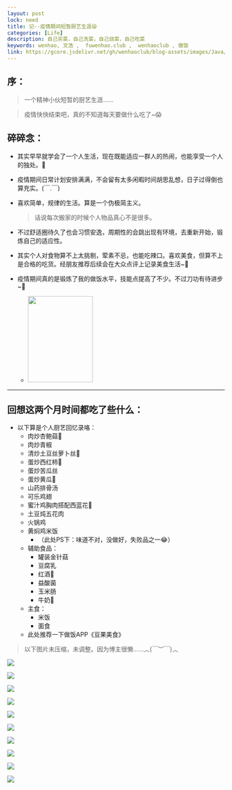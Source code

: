 ```yaml
---
layout: post
lock: need
title: 记--疫情期间短暂厨艺生涯😪
categories: [Life]
description: 自己买菜，自己洗菜，自己烧菜，自己吃菜
keywords: wenhao, 文浩 ,  fuwenhao.club ,  wenhaoclub , 做饭
link: https://gcore.jsdelivr.net/gh/wenhaoclub/blog-assets/images/Java/JVM/head2.jpg
---
```



## 序：
> 一个精神小伙短暂的厨艺生涯……

> 疫情快快结束吧，真的不知道每天要做什么吃了~😱

## 碎碎念：

- 其实早早就学会了一个人生活，现在既能适应一群人的热闹，也能享受一个人的独处。🤞 

- 疫情期间日常计划安排满满，不会留有太多闲暇时间胡思乱想，日子过得倒也算充实。(￣.￣)

- 喜欢简单，规律的生活。算是一个伪极简主义。
	> 话说每次搬家的时候个人物品真心不是很多。

- 不过舒适圈待久了也会习惯安逸，周期性的会跳出现有环境，去重新开始，锻炼自己的适应性。

- 其实个人对食物算不上太挑剔，荤素不忌，也能吃辣口。喜欢美食，但算不上是合格的吃货。经朋友推荐后续会在大众点评上记录美食生活~🤗

-  疫情期间真的是锻炼了我的做饭水平，技能点提高了不少。不过刀功有待进步~🤔
	- <img src="https://gcore.jsdelivr.net/gh/wenhaoclub/blog-assets/images/Life/food/gaoxiao01.png" width="150" height="200">

---

## 回想这两个月时间都吃了些什么：
- 以下算是个人厨艺回忆录咯：
	-  肉炒杏鲍菇🍄
	-  肉炒青椒
	-  清炒土豆丝萝卜丝🥔
	-  蛋炒西红柿🍅
	-  蛋炒苦瓜丝
	-  蛋炒黄瓜🥒
	-  山药排骨汤
	-  可乐鸡翅
	-  蜜汁鸡胸肉搭配西蓝花🥦
	-  土豆炖五花肉
	-  火锅鸡
	-  黄焖鸡米饭
		-  （此处PS下：味道不对，没做好，失败品之一😂）
	-  辅助食品：
		-  罐装金针菇
		-  豆腐乳
		-  红酒🍷
		-  益酸菌
		-  玉米肠
		-  牛奶🥛
	-  主食：
		-  米饭
		-  面食
	-  此处推荐一下做饭APP《豆果美食》

> 以下图片未压缩，未调整。因为博主很懒……︿(￣︶￣)︿

![](https://gcore.jsdelivr.net/gh/wenhaoclub/blog-assets/images/Life/food/IMG_0262.JPG)

![](https://gcore.jsdelivr.net/gh/wenhaoclub/blog-assets/images/Life/food/IMG_0474.JPG)

![](https://gcore.jsdelivr.net/gh/wenhaoclub/blog-assets/images/Life/food/IMG_0758.JPG)

![](https://gcore.jsdelivr.net/gh/wenhaoclub/blog-assets/images/Life/food/IMG_1457.JPG)

![](https://gcore.jsdelivr.net/gh/wenhaoclub/blog-assets/images/Life/food/IMG_4856.JPG)

![](https://gcore.jsdelivr.net/gh/wenhaoclub/blog-assets/images/Life/food/IMG_6076.JPG)

![](https://gcore.jsdelivr.net/gh/wenhaoclub/blog-assets/images/Life/food/IMG_7554.JPG)

![](https://gcore.jsdelivr.net/gh/wenhaoclub/blog-assets/images/Life/food/IMG_9513.JPG)

![](https://gcore.jsdelivr.net/gh/wenhaoclub/blog-assets/images/Life/food/IMG_9847.JPG)

![](https://gcore.jsdelivr.net/gh/wenhaoclub/blog-assets/images/Life/food/IMG_9433.JPG)

<!--<img src="https://gcore.jsdelivr.net/gh/wenhaoclub/blog-assets/images/Life/food/IMG_0262.JPG" width="150" height="250">
-->

<!--<img src="https://gcore.jsdelivr.net/gh/wenhaoclub/blog-assets/images/Life/food/IMG_0474.JPG" width="150" height="250">-->

<!--<img src="https://gcore.jsdelivr.net/gh/wenhaoclub/blog-assets/images/Life/food/IMG_0758.JPG" width="150" height="250">
-->
<!--<img src="https://gcore.jsdelivr.net/gh/wenhaoclub/blog-assets/images/Life/food/IMG_1457.JPG" width="150" height="250">
-->
<!--<img src="https://gcore.jsdelivr.net/gh/wenhaoclub/blog-assets/images/Life/food/IMG_4856JPG" width="150" height="250">-->

<!--<img src="https://gcore.jsdelivr.net/gh/wenhaoclub/blog-assets/images/Life/food/IMG_6076.JPG" width="150" height="250">

<img src="https://gcore.jsdelivr.net/gh/wenhaoclub/blog-assets/images/Life/food/IMG_7554.JPG" width="150" height="250">

<img src="https://gcore.jsdelivr.net/gh/wenhaoclub/blog-assets/images/Life/food/IMG_9513.JPG" width="150" height="250">

<img src="https://gcore.jsdelivr.net/gh/wenhaoclub/blog-assets/images/Life/food/IMG_9847.JPG" width="150" height="250">
-->





<script src="https://my.openwrite.cn/js/readmore.js" type="text/javascript"></script>
<script>
    const btw = new BTWPlugin();
    btw.init({
        id: 'container-1',
        blogId: '22645-1591856403112-769',
        name: '似水似流年',
        qrcode: 'https://s1.ax1x.com/2020/06/04/tBkyU1.jpg',
        keyword: '文浩',
    });
</script>